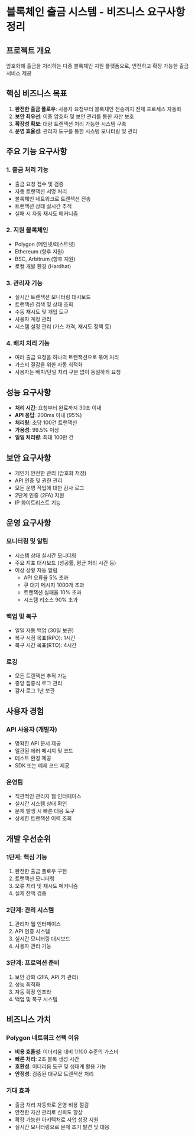 # 블록체인 출금 시스템 - 비즈니스 요구사항 정리

## 프로젝트 개요
암호화폐 출금을 처리하는 다중 블록체인 지원 플랫폼으로, 안전하고 확장 가능한 출금 서비스 제공

## 핵심 비즈니스 목표
1. **완전한 출금 플로우**: 사용자 요청부터 블록체인 전송까지 전체 프로세스 자동화
2. **보안 최우선**: 이중 암호화 및 보안 관리를 통한 자산 보호
3. **확장성 확보**: 대량 트랜잭션 처리 가능한 시스템 구축
4. **운영 효율성**: 관리자 도구를 통한 시스템 모니터링 및 관리

## 주요 기능 요구사항

### 1. 출금 처리 기능
- 출금 요청 접수 및 검증
- 자동 트랜잭션 서명 처리
- 블록체인 네트워크로 트랜잭션 전송
- 트랜잭션 상태 실시간 추적
- 실패 시 자동 재시도 메커니즘

### 2. 지원 블록체인
- Polygon (메인넷/테스트넷)
- Ethereum (향후 지원)
- BSC, Arbitrum (향후 지원)
- 로컬 개발 환경 (Hardhat)

### 3. 관리자 기능
- 실시간 트랜잭션 모니터링 대시보드
- 트랜잭션 검색 및 상태 조회
- 수동 재시도 및 개입 도구
- 사용자 계정 관리
- 시스템 설정 관리 (가스 가격, 재시도 정책 등)

### 4. 배치 처리 기능
- 여러 출금 요청을 하나의 트랜잭션으로 묶어 처리
- 가스비 절감을 위한 자동 최적화
- 사용자는 배치/단일 처리 구분 없이 동일하게 요청

## 성능 요구사항
- **처리 시간**: 요청부터 완료까지 30초 이내
- **API 응답**: 200ms 이내 (95%)
- **처리량**: 초당 100건 트랜잭션
- **가용성**: 99.5% 이상
- **일일 처리량**: 최대 100만 건

## 보안 요구사항
- 개인키 안전한 관리 (암호화 저장)
- API 인증 및 권한 관리
- 모든 운영 작업에 대한 감사 로그
- 2단계 인증 (2FA) 지원
- IP 화이트리스트 기능

## 운영 요구사항

### 모니터링 및 알림
- 시스템 상태 실시간 모니터링
- 주요 지표 대시보드 (성공률, 평균 처리 시간 등)
- 이상 상황 자동 알림
  - API 오류율 5% 초과
  - 큐 대기 메시지 1000개 초과
  - 트랜잭션 실패율 10% 초과
  - 시스템 리소스 90% 초과

### 백업 및 복구
- 일일 자동 백업 (30일 보관)
- 복구 시점 목표(RPO): 1시간
- 복구 시간 목표(RTO): 4시간

### 로깅
- 모든 트랜잭션 추적 가능
- 중앙 집중식 로그 관리
- 감사 로그 1년 보관

## 사용자 경험

### API 사용자 (개발자)
- 명확한 API 문서 제공
- 일관된 에러 메시지 및 코드
- 테스트 환경 제공
- SDK 또는 예제 코드 제공

### 운영팀
- 직관적인 관리자 웹 인터페이스
- 실시간 시스템 상태 확인
- 문제 발생 시 빠른 대응 도구
- 상세한 트랜잭션 이력 조회

## 개발 우선순위

### 1단계: 핵심 기능
1. 완전한 출금 플로우 구현
2. 트랜잭션 모니터링
3. 오류 처리 및 재시도 메커니즘
4. 실제 잔액 검증

### 2단계: 관리 시스템
1. 관리자 웹 인터페이스
2. API 인증 시스템
3. 실시간 모니터링 대시보드
4. 사용자 관리 기능

### 3단계: 프로덕션 준비
1. 보안 강화 (2FA, API 키 관리)
2. 성능 최적화
3. 자동 확장 인프라
4. 백업 및 복구 시스템

## 비즈니스 가치

### Polygon 네트워크 선택 이유
- **비용 효율성**: 이더리움 대비 1/100 수준의 가스비
- **빠른 처리**: 2초 블록 생성 시간
- **호환성**: 이더리움 도구 및 생태계 활용 가능
- **안정성**: 검증된 대규모 트랜잭션 처리

### 기대 효과
- 출금 처리 자동화로 운영 비용 절감
- 안전한 자산 관리로 신뢰도 향상
- 확장 가능한 아키텍처로 사업 성장 지원
- 실시간 모니터링으로 문제 조기 발견 및 대응